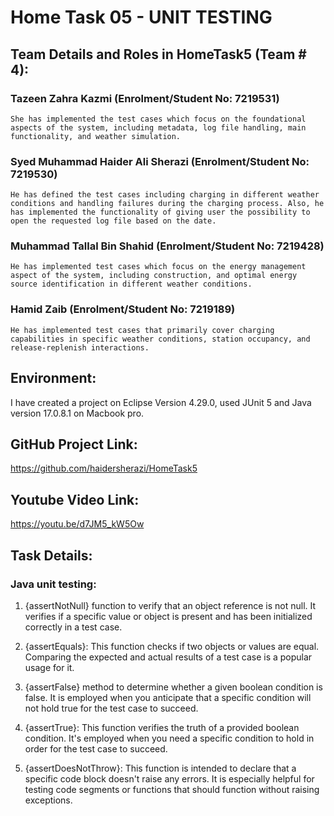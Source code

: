 # Home Task 05 - UNIT TESTING

## Team Details and Roles in HomeTask5 (Team # 4): 

### Tazeen Zahra Kazmi (Enrolment/Student No: 7219531)
	She has implemented the test cases which focus on the foundational aspects of the system, including metadata, log file handling, main functionality, and weather simulation.
 
### Syed Muhammad Haider Ali Sherazi (Enrolment/Student No: 7219530)
	He has defined the test cases including charging in different weather conditions and handling failures during the charging process. Also, he has implemented the functionality of giving user the possibility to open the requested log file based on the date.

### Muhammad Tallal Bin Shahid (Enrolment/Student No: 7219428)
	He has implemented test cases which focus on the energy management aspect of the system, including construction, and optimal energy source identification in different weather conditions.

### Hamid Zaib (Enrolment/Student No: 7219189)
	He has implemented test cases that primarily cover charging capabilities in specific weather conditions, station occupancy, and release-replenish interactions.

## Environment:

I have created a project on Eclipse Version 4.29.0, used JUnit 5 and Java version 17.0.8.1 on Macbook pro.

## GitHub Project Link:

https://github.com/haidersherazi/HomeTask5

## Youtube Video Link:

https://youtu.be/d7JM5_kW5Ow

## Task Details:

### Java unit testing:

1. {assertNotNull} function to verify that an object reference is not null. It verifies if a specific value or object is present and has been initialized correctly in a test case.

2. {assertEquals}: This function checks if two objects or values are equal. Comparing the expected and actual results of a test case is a popular usage for it.

3. {assertFalse} method to determine whether a given boolean condition is false. It is employed when you anticipate that a specific condition will not hold true for the test case to succeed.

4. {assertTrue}: This function verifies the truth of a provided boolean condition. It's employed when you need a specific condition to hold in order for the test case to succeed.

5. {assertDoesNotThrow}:  This function is intended to declare that a specific code block doesn't raise any errors. It is especially helpful for testing code segments or functions that should function without raising exceptions.

